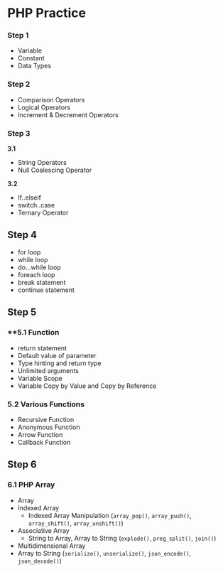 # PHP Practice

### Step 1
- Variable
- Constant
- Data Types

### Step 2
- Comparison Operators
- Logical Operators
- Increment & Decrement Operators

### Step 3
**3.1**
- String Operators
- Null Coalescing Operator

**3.2**
- If..elseif
- switch..case
- Ternary Operator

## Step 4
- for loop 
- while loop
- do…while loop 
- foreach loop
- break statement 
- continue statement

## Step 5
### **5.1 Function
- return statement
- Default value of parameter
- Type hinting and return type 
- Unlimited arguments
- Variable Scope
- Variable Copy by Value and Copy by Reference

### 5.2 Various Functions
- Recursive Function
- Anonymous Function
- Arrow Function
- Callback Function

## Step 6

### 6.1 PHP Array
- Array
- Indexed Array
    - Indexed Array Manipulation (`array_pop()`, `array_push()`, `array_shift()`, `array_unshift()`)
- Associative Array
    - String to Array, Array to String (`explode()`, `preg_split()`, `join()`)
- Multidimensional Array
- Array to String (`serialize()`, `unserialize()`, `json_encode()`, `json_decode()`)
